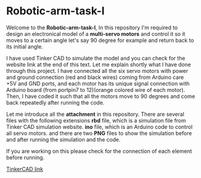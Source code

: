 # Robotic-arm-task-I
Welcome to the **Robotic-arm-task-I**, In this repository I'm required to design an electronical model of a **multi-servo motors** and control it so it moves to a certain angle let's say 90 degree for example and return back to its initial angle.

I have used Tinker CAD to simulate the model and you can check for the website link at the end of this text.
Let me explain shortly what I have done through this project. I have connected all the six servo motors with power and ground connection
(red and black wires) coming from Arduino care +5V and GND ports, and each motor has its unique signal connection with Arduino board (from portpin7 to 12)(orange colored wire of each motor). Then, I have coded it such that all the motors move to 90 degrees and come back repeatedly after running the code.

Let me introduce all the **attachment** in this repository. There are several files with the following extensions
**rbd** file, which is a simulation file from Tinker CAD simulation website.
**ino** file, which is an Arduino code to control all servo motors.
and there are two **PNG** files to show the simulation before and after running the simulation and the code.

If you are working on this please check for the connection of each element before running.


[TinkerCAD link](https://www.tinkercad.com/things/c5ImFFamxAI-multi-servo-motors-without-potentiometers/editel?sharecode=1p97PdqWP9d7-7FAVfQ3gKn8-BON8Lze1BickurtIwk)
